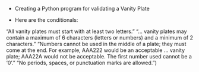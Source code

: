 * Creating a Python program for validating a Vanity Plate

* Here are the conditionals:

“All vanity plates must start with at least two letters.”
“… vanity plates may contain a maximum of 6 characters (letters or numbers) and a minimum of 2 characters.”
“Numbers cannot be used in the middle of a plate; they must come at the end. For example, AAA222 would be an acceptable … vanity plate; AAA22A would not be acceptable. The first number used cannot be a ‘0’.”
“No periods, spaces, or punctuation marks are allowed.”)
